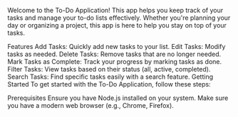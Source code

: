 Welcome to the To-Do Application! This app helps you keep track of your tasks and manage your to-do lists effectively. Whether you're planning your day or organizing a project, this app is here to help you stay on top of your tasks.

Features
Add Tasks: Quickly add new tasks to your list.
Edit Tasks: Modify tasks as needed.
Delete Tasks: Remove tasks that are no longer needed.
Mark Tasks as Complete: Track your progress by marking tasks as done.
Filter Tasks: View tasks based on their status (all, active, completed).
Search Tasks: Find specific tasks easily with a search feature.
Getting Started
To get started with the To-Do Application, follow these steps:

Prerequisites
Ensure you have Node.js installed on your system.
Make sure you have a modern web browser (e.g., Chrome, Firefox).
